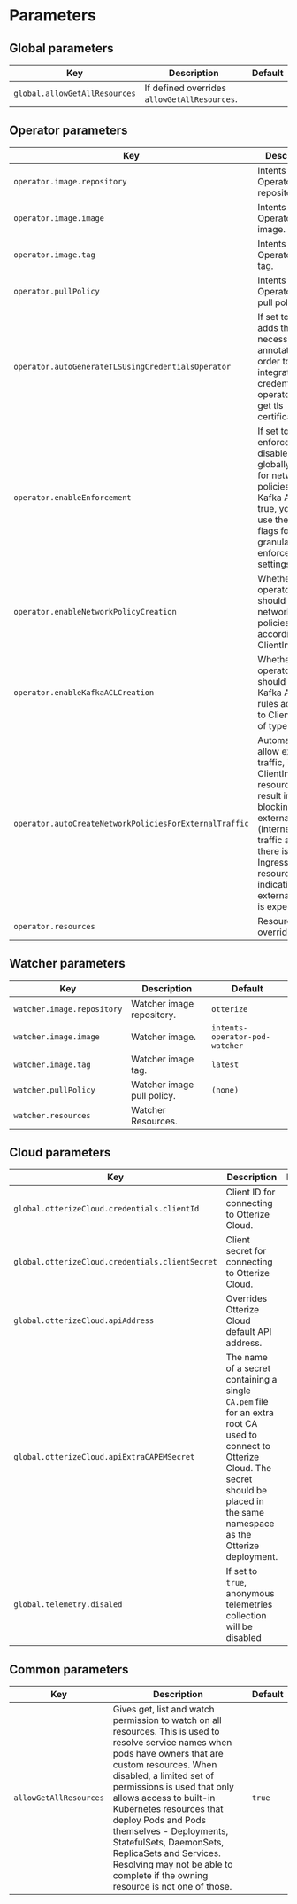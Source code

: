 # Parameters

## Global parameters
| Key                              | Description                                                                                                                                 | Default |
|----------------------------------|---------------------------------------------------------------------------------------------------------------------------------------------|---------|
| `global.allowGetAllResources`    | If defined overrides `allowGetAllResources`.                                                                                                |         |

## Operator parameters
| Key                                                    | Description                                                                                                                                                                                                  | Default            |
|--------------------------------------------------------|--------------------------------------------------------------------------------------------------------------------------------------------------------------------------------------------------------------|--------------------|
| `operator.image.repository`                            | Intents Operator image repository.                                                                                                                                                                           | `otterize`         |
| `operator.image.image`                                 | Intents Operator image.                                                                                                                                                                                      | `intents-operator` |
| `operator.image.tag`                                   | Intents Operator image tag.                                                                                                                                                                                  | `latest`           |
| `operator.pullPolicy`                                  | Intents Operator image pull policy.                                                                                                                                                                          | `(none)`           |
| `operator.autoGenerateTLSUsingCredentialsOperator`        | If set to true, adds the necessary pod annotations in order to integrate with credentials-operator, and get tls certificate.                                                                                 | `false`            |
| `operator.enableEnforcement`                           | If set to false, enforcement is disabled globally (both for network policies and Kafka ACL). If true, you may use the other flags for more granular enforcement settings                                     | `true`             |
| `operator.enableNetworkPolicyCreation`                 | Whether the operator should create network policies according to ClientIntents                                                                                                                               | `true`             |
| `operator.enableKafkaACLCreation`                      | Whether the operator should create Kafka ACL rules according to ClientIntents of type Kafka                                                                                                                  | `true`             |
| `operator.autoCreateNetworkPoliciesForExternalTraffic` | Automatically allow external traffic, if a new ClientIntents resource would result in blocking external (internet) traffic and there is an Ingress/Service resource indicating external traffic is expected. | `true`             |
| `operator.resources`                                   | Resources override.                                                                                                                                                                                          |                    |

## Watcher parameters
| Key                        | Description                | Default                        |
|----------------------------|----------------------------|--------------------------------|
| `watcher.image.repository` | Watcher image repository.  | `otterize`                     |
| `watcher.image.image`      | Watcher image.             | `intents-operator-pod-watcher` |
| `watcher.image.tag`        | Watcher image tag.         | `latest`                       |
| `watcher.pullPolicy`       | Watcher image pull policy. | `(none)`                       |
| `watcher.resources`        | Watcher Resources.         |                                |

## Cloud parameters
| Key                                             | Description                                                                                                                                                                                  | Default  |
|-------------------------------------------------|----------------------------------------------------------------------------------------------------------------------------------------------------------------------------------------------|----------|
| `global.otterizeCloud.credentials.clientId`     | Client ID for connecting to Otterize Cloud.                                                                                                                                                  | `(none)` |
| `global.otterizeCloud.credentials.clientSecret` | Client secret for connecting to Otterize Cloud.                                                                                                                                              | `(none)` |
| `global.otterizeCloud.apiAddress`               | Overrides Otterize Cloud default API address.                                                                                                                                                | `(none)` |
| `global.otterizeCloud.apiExtraCAPEMSecret`      | The name of a secret containing a single `CA.pem` file for an extra root CA used to connect to Otterize Cloud. The secret should be placed in the same namespace as the Otterize deployment. | `(none)` |
| `global.telemetry.disaled`                      | If set to `true`, anonymous telemetries collection will be disabled                                                                                                                          | `(none)` |

## Common parameters
| Key                    | Description                                                                                                                                                                                                                                                                                                                                                                                                                                                   | Default |
|------------------------|---------------------------------------------------------------------------------------------------------------------------------------------------------------------------------------------------------------------------------------------------------------------------------------------------------------------------------------------------------------------------------------------------------------------------------------------------------------|---------|
| `allowGetAllResources` | Gives get, list and watch permission to watch on all resources. This is used to resolve service names when pods have owners that are custom resources. When disabled, a limited set of permissions is used that only allows access to built-in Kubernetes resources that deploy Pods and Pods themselves - Deployments, StatefulSets, DaemonSets, ReplicaSets and Services. Resolving may not be able to complete if the owning resource is not one of those. | `true`  |
